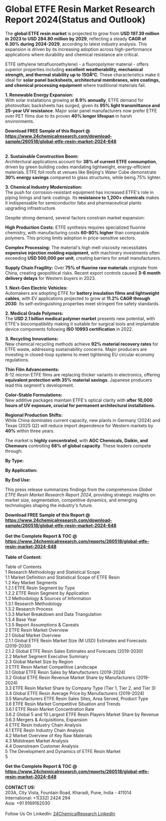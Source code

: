 <h1>Global ETFE Resin Market Research Report 2024(Status and Outlook)</h1><p>The <strong>global ETFE resin market</strong> is projected to grow from <strong>USD 197.39 million in 2023 to USD 284.80 million by 2029</strong>, reflecting a steady <strong>CAGR of 6.30% during 2024-2029</strong>, according to latest industry analysis. This expansion is driven by its increasing adoption across high-performance applications where durability and chemical resistance are critical.</p><p>ETFE (ethylene tetrafluoroethylene) - a fluoropolymer material - offers superior properties including <strong>excellent weatherability, mechanical strength, and thermal stability up to 150Â°C</strong>. These characteristics make it ideal for <strong>solar panel backsheets, architectural membranes, wire coatings, and chemical processing equipment</strong> where traditional materials fail.</p><p><strong>1. Renewable Energy Expansion:</strong><br>
With solar installations growing at <strong>8.9% annually</strong>, ETFE demand for photovoltaic backsheets has surged, given its <strong>95% light transmittance and 25-year UV resistance</strong>. Major solar panel manufacturers now prefer ETFE over PET films due to its proven <strong>40% longer lifespan</strong> in harsh environments.</p><div><b>Download FREE Sample of this Report @ 
            <a href="https://www.24chemicalresearch.com/download-sample/260518/global-etfe-resin-market-2024-648">
            https://www.24chemicalresearch.com/download-sample/260518/global-etfe-resin-market-2024-648</a></b></div><br><p><strong>2. Sustainable Construction Boom:</strong><br>
Architectural applications account for <strong>38% of current ETFE consumption</strong>, driven by green building codes mandating lightweight, energy-efficient materials. ETFE foil roofs at venues like Beijing's Water Cube demonstrate <strong>30% energy savings</strong> compared to glass structures, while being 75% lighter.</p><p><strong>3. Chemical Industry Modernization:</strong><br>
The push for corrosion-resistant equipment has increased ETFE's role in piping linings and tank coatings. Its <strong>resistance to 1,200+ chemicals</strong> makes it indispensable for semiconductor fabs and pharmaceutical plants upgrading infrastructure.</p><p>Despite strong demand, several factors constrain market expansion:</p><p><strong>High Production Costs:</strong> ETFE synthesis requires specialized fluorine chemistry, with manufacturing costs <strong>60-80% higher</strong> than comparable polymers. This pricing limits adoption in price-sensitive sectors.</p><p><strong>Complex Processing:</strong> The material's high melt viscosity necessitates <strong>expensive injection molding equipment</strong>, with machinery investments often exceeding <strong>USD 500,000 per unit</strong>, creating barriers for small manufacturers.</p><p><strong>Supply Chain Fragility:</strong> Over <strong>75% of fluorine raw materials</strong> originate from China, creating geopolitical risks. Recent export controls caused <strong>3-6 month delivery delays</strong> for Western buyers in 2023.</p><p><strong>1. Next-Gen Electric Vehicles:</strong><br>
Automakers are adopting ETFE for <strong>battery insulation films and lightweight cables</strong>, with EV applications projected to grow at <strong>11.2% CAGR through 2030</strong>. Its self-extinguishing properties meet stringent fire safety standards.</p><p><strong>2. Medical Grade Polymers:</strong><br>
The <strong>USD 2.1 billion medical polymer market</strong> presents new potential, with ETFE's biocompatibility making it suitable for surgical tools and implantable device components following <strong>ISO 10993 certification</strong> in 2022.</p><p><strong>3. Recycling Innovations:</strong><br>
New chemical recycling methods achieve <strong>92% material recovery rates</strong> for ETFE waste, addressing sustainability concerns. Major producers are investing in closed-loop systems to meet tightening EU circular economy regulations.</p><p><strong>Thin Film Advancements:</strong> <br>
	8-12 micron ETFE films are replacing thicker variants in electronics, offering <strong>equivalent protection with 35% material savings</strong>. Japanese producers lead this segment's development.</p><p><strong>Color-Stable Formulations:</strong><br>
	New additive packages maintain ETFE's optical clarity with <strong> after 10,000 hours of UV exposure, crucial for permanent architectural installations.</strong></p><p><strong>Regional Production Shifts:</strong><br>
	While China dominates current capacity, new plants in Germany (2024) and Texas (2025 Q2) will reduce import dependence for Western markets by <strong>40%</strong> within three years.</p><p>The market is <strong>highly concentrated</strong>, with <strong>AGC Chemicals, Daikin, and Chemours</strong> controlling <strong>68% of global capacity</strong>. These leaders compete through:</p><p><strong>By Type:</strong></p><p><strong>By Application:</strong></p><p><strong>By End Use:</strong></p><p>This press release summarizes findings from the comprehensive <em>Global ETFE Resin Market Research Report 2024</em>, providing strategic insights on market size, segmentation, competitive dynamics, and emerging technologies shaping the industry's future.</p><div><b>Download FREE Sample of this Report @ 
            <a href="https://www.24chemicalresearch.com/download-sample/260518/global-etfe-resin-market-2024-648">
            https://www.24chemicalresearch.com/download-sample/260518/global-etfe-resin-market-2024-648</a></b></div><br><div><b>Get the Complete Report & TOC @ 
            <a href="https://www.24chemicalresearch.com/reports/260518/global-etfe-resin-market-2024-648">
            https://www.24chemicalresearch.com/reports/260518/global-etfe-resin-market-2024-648</a></b></div><br>
            <b>Table of Content:</b><p>Table of Contents<br />
1 Research Methodology and Statistical Scope<br />
1.1 Market Definition and Statistical Scope of ETFE Resin<br />
1.2 Key Market Segments<br />
1.2.1 ETFE Resin Segment by Type<br />
1.2.2 ETFE Resin Segment by Application<br />
1.3 Methodology & Sources of Information<br />
1.3.1 Research Methodology<br />
1.3.2 Research Process<br />
1.3.3 Market Breakdown and Data Triangulation<br />
1.3.4 Base Year<br />
1.3.5 Report Assumptions & Caveats<br />
2 ETFE Resin Market Overview<br />
2.1 Global Market Overview<br />
2.1.1 Global ETFE Resin Market Size (M USD) Estimates and Forecasts (2019-2030)<br />
2.1.2 Global ETFE Resin Sales Estimates and Forecasts (2019-2030)<br />
2.2 Market Segment Executive Summary<br />
2.3 Global Market Size by Region<br />
3 ETFE Resin Market Competitive Landscape<br />
3.1 Global ETFE Resin Sales by Manufacturers (2019-2024)<br />
3.2 Global ETFE Resin Revenue Market Share by Manufacturers (2019-2024)<br />
3.3 ETFE Resin Market Share by Company Type (Tier 1, Tier 2, and Tier 3)<br />
3.4 Global ETFE Resin Average Price by Manufacturers (2019-2024)<br />
3.5 Manufacturers ETFE Resin Sales Sites, Area Served, Product Type<br />
3.6 ETFE Resin Market Competitive Situation and Trends<br />
3.6.1 ETFE Resin Market Concentration Rate<br />
3.6.2 Global 5 and 10 Largest ETFE Resin Players Market Share by Revenue<br />
3.6.3 Mergers & Acquisitions, Expansion<br />
4 ETFE Resin Industry Chain Analysis<br />
4.1 ETFE Resin Industry Chain Analysis<br />
4.2 Market Overview of Key Raw Materials<br />
4.3 Midstream Market Analysis<br />
4.4 Downstream Customer Analysis<br />
5 The Development and Dynamics of ETFE Resin Market <br />
5</p><div><b>Get the Complete Report & TOC @ 
            <a href="https://www.24chemicalresearch.com/reports/260518/global-etfe-resin-market-2024-648">
            https://www.24chemicalresearch.com/reports/260518/global-etfe-resin-market-2024-648</a></b></div><br><b>CONTACT US:</b><br>
            203A, City Vista, Fountain Road, Kharadi, Pune, India - 411014<br>
            International: +1(332) 2424 294<br>
            Asia: +91 9169162030 <br><br>
            Follow Us On LinkedIn: <a href="https://www.linkedin.com/company/24chemicalresearch/">24ChemicalResearch LinkedIn</a>